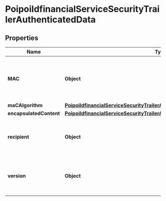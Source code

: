 # PoipoiIdfinancialServiceSecurityTrailerAuthenticatedData

## Properties
Name | Type | Description | Notes
------------ | ------------- | ------------- | -------------
**MAC** | **Object** | Specifies a binary string with a maximum length of 140 binary bytes.&lt;br/&gt; | 
**maCAlgorithm** | [**PoipoiIdfinancialServiceSecurityTrailerAuthenticatedDataMACAlgorithm**](PoipoiIdfinancialServiceSecurityTrailerAuthenticatedDataMACAlgorithm.md) |  | 
**encapsulatedContent** | [**PoipoiIdfinancialServiceSecurityTrailerAuthenticatedDataEncapsulatedContent**](PoipoiIdfinancialServiceSecurityTrailerAuthenticatedDataEncapsulatedContent.md) |  | 
**recipient** | **Object** | Session key or protection key identification used by the recipient. | 
**version** | **Object** | Number of objects represented as an integer.&lt;br/&gt; |  [optional]
